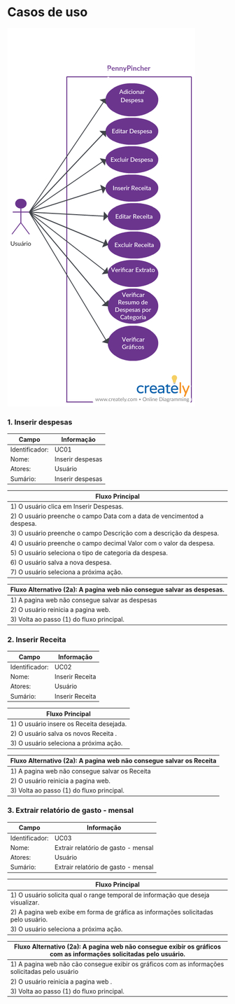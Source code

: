 # Casos de uso

![](casodeuso.jpeg)


### 1.  Inserir despesas 

| Campo          | Informação        |
|---|---|
| Identificador: | UC01              |
| Nome:          | Inserir despesas |
| Atores:        | Usuário               |
| Sumário:       | Inserir despesas   |

| Fluxo Principal |
|---|
| 1) O usuário clica em Inserir Despesas.|
| 2) O usuário preenche o campo Data com a data de vencimentod a despesa.|
| 3) O usuário preenche o campo Descrição com a descrição da despesa.|
| 4) O usuário preenche o campo decimal Valor com o valor da despesa.|
| 5) O usuário seleciona o tipo de categoria da despesa.|
| 6) O usuário salva a nova despesa.|
| 7) O usuário seleciona a próxima ação.|

| Fluxo Alternativo (2a): A pagina web não consegue salvar as despesas.  |
|---|
| 1) A pagina web não consegue salvar as despesas  |
| 2) O usuário reinicia a pagina web. |
| 3) Volta ao passo (1) do fluxo principal. |

 ### 2.  Inserir Receita  

| Campo          | Informação        |
|---|---|
| Identificador: | UC02              |
| Nome:          | Inserir Receita |
| Atores:        | Usuário               |
| Sumário:       | Inserir  Receita |

| Fluxo Principal |
|---|
| 1) O usuário insere os  Receita  desejada. |
| 2) O usuário salva os novos  Receita .|
| 3) O usuário seleciona a próxima ação.|

| Fluxo Alternativo (2a): A pagina web não consegue salvar os  Receita   |
|---|
| 1) A pagina web não consegue salvar os  Receita  |
| 2) O usuário reinicia a pagina web. |
| 3) Volta ao passo (1) do fluxo principal. |

 ### 3.  Extrair relatório de gasto - mensal 

| Campo          | Informação        |
|---|---|
| Identificador: | UC03             |
| Nome:          |  Extrair relatório de gasto - mensal |
| Atores:        | Usuário               |
| Sumário:       |  Extrair relatório de gasto - mensal  |

| Fluxo Principal |
|---|
| 1) O usuário solicita qual o range temporal de informação que deseja visualizar.  |
| 2) A pagina web exibe em forma de gráfica as informações solicitadas pelo usuário.|
| 3) O usuário seleciona a próxima ação.|

| Fluxo Alternativo (2a): A pagina web não consegue exibir os gráficos com as informações solicitadas pelo usuário. |
|---|
| 1) A pagina web não cão consegue exibir os gráficos com as informações solicitadas pelo usuário |
| 2) O usuário reinicia a pagina web . |
| 3) Volta ao passo (1) do fluxo principal. |





